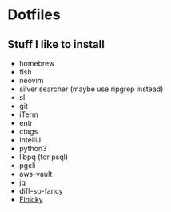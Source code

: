 # Dotfiles

## Stuff I like to install

* homebrew
* fish
* neovim
* silver searcher (maybe use ripgrep instead)
* sl
* git
* iTerm
* entr
* ctags
* IntelliJ
* python3
* libpq (for psql)
* pgcli
* aws-vault
* jq
* diff-so-fancy
* [Finicky](https://github.com/johnste/finicky)
